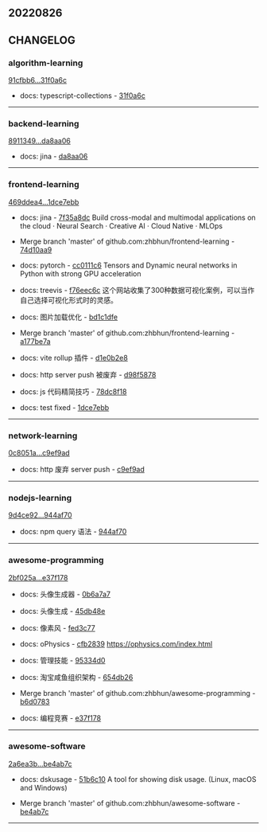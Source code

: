 ## 20220826

## CHANGELOG

### algorithm-learning

[91cfbb6...31f0a6c](https://github.com/zhbhun/algorithm-learning/compare/91cfbb6...31f0a6c)

* docs: typescript-collections - [31f0a6c](https://github.com/zhbhun/algorithm-learning/commit/31f0a6cf52b240b7047b2a8763324d020288ee40)

---

### backend-learning

[8911349...da8aa06](https://github.com/zhbhun/backend-learning/compare/8911349...da8aa06)

* docs: jina - [da8aa06](https://github.com/zhbhun/backend-learning/commit/da8aa06e6ed9a9b2c2a97f09f2c9365a4194bc54)

---

### frontend-learning

[469ddea4...1dce7ebb](https://github.com/zhbhun/frontend-learning/compare/469ddea4...1dce7ebb)

* docs: jina - [7f35a8dc](https://github.com/zhbhun/frontend-learning/commit/7f35a8dcb5fa78aceaa9f390c669b0c1d1f64b80)
    Build cross-modal and multimodal applications on the cloud · Neural Search · Creative AI · Cloud Native · MLOps
    

* Merge branch 'master' of github.com:zhbhun/frontend-learning - [74d10aa9](https://github.com/zhbhun/frontend-learning/commit/74d10aa9ed3fe0e2c03b2e7e8044ae90f4fab668)
* docs: pytorch - [cc0111c6](https://github.com/zhbhun/frontend-learning/commit/cc0111c61f4ba1d65b9fbfb571ab48e06ae87339)
    Tensors and Dynamic neural networks in Python with strong GPU acceleration
    

* docs: treevis - [f76eec6c](https://github.com/zhbhun/frontend-learning/commit/f76eec6c075c17fda1c2d86240f8a613a5546393)
    这个网站收集了300种数据可视化案例，可以当作自己选择可视化形式时的灵感。
    

* docs: 图片加载优化 - [bd1c1dfe](https://github.com/zhbhun/frontend-learning/commit/bd1c1dfeb88d7adea759cc903eaaa933fd288007)
* Merge branch 'master' of github.com:zhbhun/frontend-learning - [a177be7a](https://github.com/zhbhun/frontend-learning/commit/a177be7ad08b52fa622364fa9e4a9873ab2c3913)
* docs: vite rollup 插件 - [d1e0b2e8](https://github.com/zhbhun/frontend-learning/commit/d1e0b2e87c6dacf5bd66d6fcdd66585b49e94817)
* docs: http server push 被废弃 - [d98f5878](https://github.com/zhbhun/frontend-learning/commit/d98f58789e00c311f3e168aa4beeffba9741f124)
* docs: js 代码精简技巧 - [78dc8f18](https://github.com/zhbhun/frontend-learning/commit/78dc8f1848c60646b7dd61438fe44e9273019316)
* docs: test fixed - [1dce7ebb](https://github.com/zhbhun/frontend-learning/commit/1dce7ebb69fd15906c4cfe83ed28eab9bbae9c9a)

---

### network-learning

[0c8051a...c9ef9ad](https://github.com/zhbhun/network-learning/compare/0c8051a...c9ef9ad)

* docs: http 废弃 server push - [c9ef9ad](https://github.com/zhbhun/network-learning/commit/c9ef9ad1853b7cf7ddf9c08c7d63e3df6c249ee7)

---

### nodejs-learning

[9d4ce92...944af70](https://github.com/zhbhun/nodejs-learning/compare/9d4ce92...944af70)

* docs: npm query 语法 - [944af70](https://github.com/zhbhun/nodejs-learning/commit/944af7005a606b56af8184e8a814d4beed240de1)

---

### awesome-programming

[2bf025a...e37f178](https://github.com/zhbhun/awesome-programming/compare/2bf025a...e37f178)

* docs: 头像生成器 - [0b6a7a7](https://github.com/zhbhun/awesome-programming/commit/0b6a7a7d4345d1d94c7b08967702fe6f5214b377)
* docs: 头像生成 - [45db48e](https://github.com/zhbhun/awesome-programming/commit/45db48e19217ddf2976455d5cb239d6f763b4f92)
* docs: 像素风 - [fed3c77](https://github.com/zhbhun/awesome-programming/commit/fed3c77bcc01497c1a43136fb2f85917657bc7a6)
* docs: oPhysics - [cfb2839](https://github.com/zhbhun/awesome-programming/commit/cfb2839d13af4779bdabe1ae13fa7585cb5adb7c)
    https://ophysics.com/index.html
    

* docs: 管理技能 - [95334d0](https://github.com/zhbhun/awesome-programming/commit/95334d088bebe80c16792d4cb1410377d6732a6c)
* docs: 淘宝咸鱼组织架构 - [654db26](https://github.com/zhbhun/awesome-programming/commit/654db267fd2bba1d5f1ab0e53086073b3fd60afa)
* Merge branch 'master' of github.com:zhbhun/awesome-programming - [b6d0783](https://github.com/zhbhun/awesome-programming/commit/b6d078326de9e2a1f4b2c5878ef390c89fdcde17)
* docs: 编程竞赛 - [e37f178](https://github.com/zhbhun/awesome-programming/commit/e37f178b4852dae5f488294f997a5e0427acd8d8)

---

### awesome-software

[2a6ea3b...be4ab7c](https://github.com/zhbhun/awesome-software/compare/2a6ea3b...be4ab7c)

* docs: dskusage - [51b6c10](https://github.com/zhbhun/awesome-software/commit/51b6c10ef6d62d43af58fc56ceb426faa6c20ae3)
    A tool for showing disk usage. (Linux, macOS and Windows)
    

* Merge branch 'master' of github.com:zhbhun/awesome-software - [be4ab7c](https://github.com/zhbhun/awesome-software/commit/be4ab7c147223eea20738d829764a48d82602eab)

---

